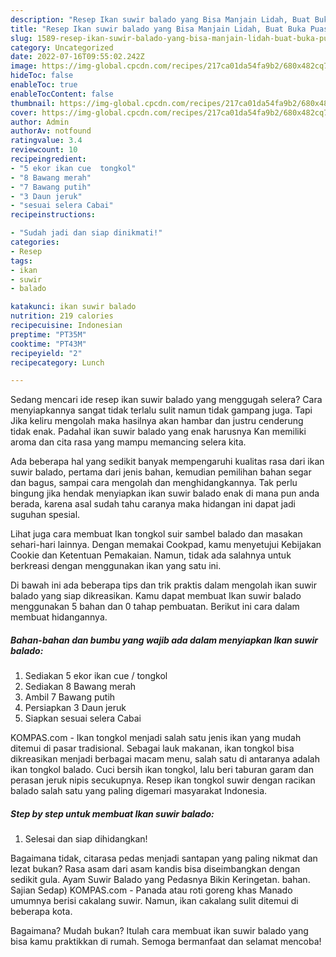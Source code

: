 ```yaml
---
description: "Resep Ikan suwir balado yang Bisa Manjain Lidah, Buat Buka Puasa Lezat"
title: "Resep Ikan suwir balado yang Bisa Manjain Lidah, Buat Buka Puasa Lezat"
slug: 1589-resep-ikan-suwir-balado-yang-bisa-manjain-lidah-buat-buka-puasa-lezat
category: Uncategorized
date: 2022-07-16T09:55:02.242Z
image: https://img-global.cpcdn.com/recipes/217ca01da54fa9b2/680x482cq70/ikan-suwir-balado-foto-resep-utama.jpg
hideToc: false
enableToc: true
enableTocContent: false
thumbnail: https://img-global.cpcdn.com/recipes/217ca01da54fa9b2/680x482cq70/ikan-suwir-balado-foto-resep-utama.jpg
cover: https://img-global.cpcdn.com/recipes/217ca01da54fa9b2/680x482cq70/ikan-suwir-balado-foto-resep-utama.jpg
author: Admin
authorAv: notfound
ratingvalue: 3.4
reviewcount: 10
recipeingredient:
- "5 ekor ikan cue  tongkol"
- "8 Bawang merah"
- "7 Bawang putih"
- "3 Daun jeruk"
- "sesuai selera Cabai"
recipeinstructions:

- "Sudah jadi dan siap dinikmati!"
categories:
- Resep
tags:
- ikan
- suwir
- balado

katakunci: ikan suwir balado 
nutrition: 219 calories
recipecuisine: Indonesian
preptime: "PT35M"
cooktime: "PT43M"
recipeyield: "2"
recipecategory: Lunch

---
```



Sedang mencari ide resep ikan suwir balado yang menggugah selera? Cara menyiapkannya sangat tidak terlalu sulit namun tidak gampang juga. Tapi Jika keliru mengolah maka hasilnya akan hambar dan justru cenderung tidak enak. Padahal ikan suwir balado yang enak harusnya Kan memiliki aroma dan cita rasa yang mampu memancing selera kita.


Ada beberapa hal yang sedikit banyak mempengaruhi kualitas rasa dari ikan suwir balado, pertama dari jenis bahan, kemudian pemilihan bahan segar dan bagus, sampai cara mengolah dan menghidangkannya. Tak perlu bingung jika hendak menyiapkan ikan suwir balado enak di mana pun anda berada, karena asal sudah tahu caranya maka hidangan ini dapat jadi suguhan spesial.

Lihat juga cara membuat Ikan tongkol suir sambel balado dan masakan sehari-hari lainnya. Dengan memakai Cookpad, kamu menyetujui Kebijakan Cookie dan Ketentuan Pemakaian. Namun, tidak ada salahnya untuk berkreasi dengan menggunakan ikan yang satu ini.


Di bawah ini ada beberapa tips dan trik praktis dalam mengolah ikan suwir balado yang siap dikreasikan. Kamu dapat membuat Ikan suwir balado menggunakan 5 bahan dan 0 tahap pembuatan. Berikut ini cara dalam membuat hidangannya.

<!--inarticleads1-->

##### Bahan-bahan dan bumbu yang wajib ada dalam menyiapkan Ikan suwir balado:

1. Sediakan 5 ekor ikan cue / tongkol
1. Sediakan 8 Bawang merah
1. Ambil 7 Bawang putih
1. Persiapkan 3 Daun jeruk
1. Siapkan sesuai selera Cabai


KOMPAS.com - Ikan tongkol menjadi salah satu jenis ikan yang mudah ditemui di pasar tradisional. Sebagai lauk makanan, ikan tongkol bisa dikreasikan menjadi berbagai macam menu, salah satu di antaranya adalah ikan tongkol balado. Cuci bersih ikan tongkol, lalu beri taburan garam dan perasan jeruk nipis secukupnya. Resep ikan tongkol suwir dengan racikan balado salah satu yang paling digemari masyarakat Indonesia. 

<!--inarticleads2-->

##### Step by step untuk membuat Ikan suwir balado:


1. Selesai dan siap dihidangkan!

Bagaimana tidak, citarasa pedas menjadi santapan yang paling nikmat dan lezat bukan? Rasa asam dari asam kandis bisa diseimbangkan dengan sedikit gula. Ayam Suwir Balado yang Pedasnya Bikin Keringetan. bahan. Sajian Sedap) KOMPAS.com - Panada atau roti goreng khas Manado umumnya berisi cakalang suwir. Namun, ikan cakalang sulit ditemui di beberapa kota. 

Bagaimana? Mudah bukan? Itulah cara membuat ikan suwir balado yang bisa kamu praktikkan di rumah. Semoga bermanfaat dan selamat mencoba!
